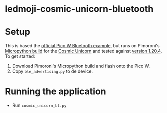 # ledmoji-cosmic-unicorn-bluetooth

# Setup
This is based the [official Pico W Bluetooth example](https://github.com/raspberrypi/pico-micropython-examples/tree/master/bluetooth), but runs on Pimoroni's [Micropython build](https://github.com/pimoroni/pimoroni-pico/) for the [Cosmic Unicorn](https://shop.pimoroni.com/products/space-unicorns?variant=40842626596947) and tested against [version 1.20.4](https://github.com/pimoroni/pimoroni-pico/releases/tag/v1.20.4). To get started:
 1. Download Pimoroni's Micropython build and flash onto the Pico W.
 2. Copy `ble_advertising.py` to de device.

# Running the application
 - Run `cosmic_unicorn_bt.py`
